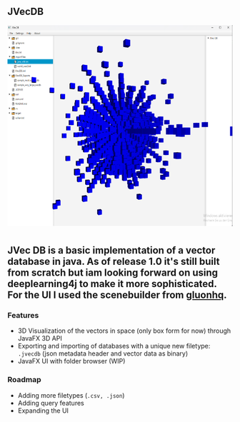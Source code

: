 ## JVecDB

<img src="sample_png.png" alt="A description of the image" width="650" height="450">

#

JVec DB is a basic implementation of a vector database in java. As of release 1.0 it's still built from scratch but iam looking forward on using deeplearning4j to make it more sophisticated.   
For the UI I used the scenebuilder from [gluonhq](https://gluonhq.com/products/scene-builder/).
---
### Features  
-  3D Visualization of the vectors in space (only box form for now) through JavaFX 3D API
-  Exporting and importing of databases with a unique new filetype: `.jvecdb` (json metadata header and vector data as binary)
- JavaFX UI with folder browser (WIP)


### Roadmap

- Adding more filetypes (`.csv, .json`)
- Adding query features
- Expanding the UI

